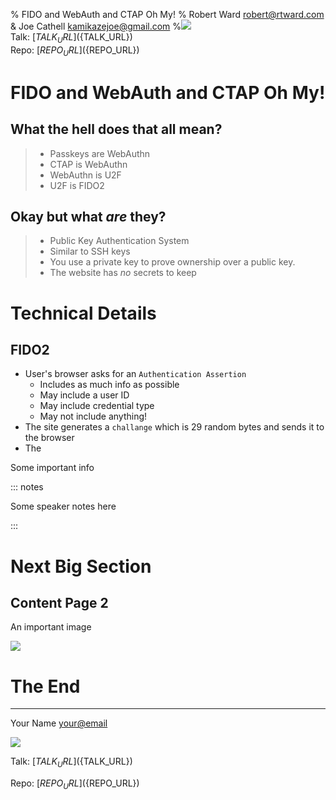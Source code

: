 % FIDO and WebAuth and CTAP Oh My!
% Robert Ward <robert@rtward.com> & Joe Cathell <kamikazejoe@gmail.com>
%![](static/qrcode.png)<br/>Talk: [${TALK_URL}](${TALK_URL})<br/>Repo: [${REPO_URL}](${REPO_URL})

# FIDO and WebAuth and CTAP Oh My!

## What the hell does that all mean?

> - Passkeys are WebAuthn
> - CTAP is WebAuthn
> - WebAuthn is U2F
> - U2F is FIDO2

## Okay but what _are_ they?

> - Public Key Authentication System
> - Similar to SSH keys
> - You use a private key to prove ownership over a public key.
> - The website has _no_ secrets to keep

# Technical Details

## FIDO2

- User's browser asks for an `Authentication Assertion`
  - Includes as much info as possible
  - May include a user ID
  - May include credential type
  - May not include anything!
- The site generates a `challange` which is 29 random bytes and sends it to the browser
- The

Some important info

::: notes

Some speaker notes here

:::

# Next Big Section

## Content Page 2

An important image

![](https://placekitten.com/g/200/300)

# The End

---

Your Name <your@email>

![](static/qrcode.png)

Talk: [${TALK_URL}](${TALK_URL})

Repo: [${REPO_URL}](${REPO_URL})

